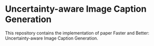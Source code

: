 # Uncertainty-aware Image Caption Generation 

This repository contains the implementation of paper Faster and Better: Uncertainty-aware Image Caption Generation. 